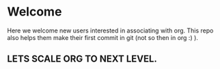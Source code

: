 # Welcome
Here we welcome new users interested in associating with org. This repo also helps them make their first commit in git (not so then in org :) ). 

## LETS SCALE ORG TO NEXT LEVEL. 
